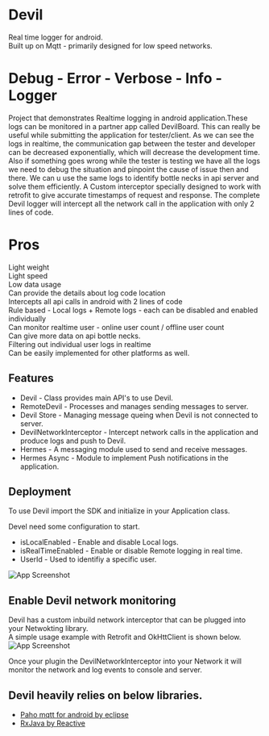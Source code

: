 # Devil
Real time logger for android.<br>
Built up on Mqtt - primarily designed for low speed networks.


# Debug - Error - Verbose - Info - Logger
Project that demonstrates Realtime logging in android application.These logs can be monitored in 
a partner app called DevilBoard. This can really be useful while submitting the application for 
tester/client. As we can see the logs in realtime, the communication gap between the tester and 
developer can be decreased exponentially, which will decrease the development time. 
Also if something goes wrong while the tester is testing we have all the logs we need to debug the 
situation and pinpoint the cause of issue then and there. We can u use the same logs to identify 
bottle necks in api server and solve them efficiently. 
A Custom interceptor specially designed to work with retrofit to give accurate timestamps of 
request and response. The complete Devil logger will intercept all the network call in the 
application with only 2 lines of code. 


# Pros
Light weight<br>
Light speed<br>
Low data usage<br>
Can provide the details about log code location<br>
Intercepts all api calls in android with 2 lines of code<br>
Rule based - Local logs + Remote logs - each can be disabled and enabled individually<br>
Can monitor realtime user - online user count / offline user count<br>
Can give more data on api bottle necks. <br>
Filtering out individual user logs in realtime<br>
Can be easily implemented for other platforms as well.<br>


## Features

- Devil - Class provides main API's to use Devil. 
- RemoteDevil - Processes and manages sending messages to server.
- Devil Store - Managing message queing when Devil is not connected to server.  
- DevilNetworkInterceptor - Intercept network calls in the application and produce logs and push to Devil.
- Hermes - A messaging module used to send and receive messages.
- Hermes Async - Module to implement Push notifications in the application.



## Deployment

To use Devil import the SDK and initialize in your Application class.

Devel need some configuration to start.
- isLocalEnabled - Enable and disable Local logs.
- isRealTimeEnabled -  Enable or disable Remote logging in real time.
- UserId - Used to identifiy a specific user.

![App Screenshot](https://raw.githubusercontent.com/kevinOcconer/msd_vertical_submission/main/Screenshot%202022-03-21%20at%208.32.27%20PM.png)

## Enable Devil network monitoring

Devil has a custom inbuild network interceptor that can be plugged into your Netwokting library.<br>
A simple usage example with Retrofit and OkHttClient is shown below.
![App Screenshot](https://raw.githubusercontent.com/kevinOcconer/msd_vertical_submission/main/Screenshot%202022-03-21%20at%209.55.42%20PM.png)

Once your plugin the DevilNetworkInterceptor into your Network it will monitor the network and log events to console and server.




## Devil heavily relies on below libraries.

 - [Paho mqtt for android by eclipse](https://github.com/eclipse/paho.mqtt.android)
 - [RxJava by Reactive](https://github.com/ReactiveX/RxJava)





